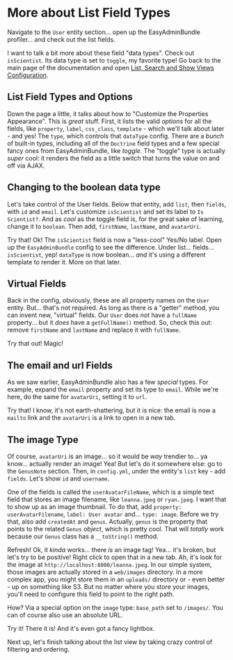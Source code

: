 # More about List Field Types

Navigate to the `User` entity section... open up the EasyAdminBundle profiler...
and check out the list fields.

I want to talk a bit more about these field "data types". Check out `isScientist`.
Its data type is set to `toggle`, my favorite type! Go back to the main page of the
documentation and open
[List, Search and Show Views Configuration](http://symfony.com/doc/current/bundles/EasyAdminBundle/book/list-search-show-configuration.html).

## List Field Types and Options

Down the page a little, it talks about how to "Customize the Properties Appearance".
This is *great* stuff. First, it lists the valid *options* for all the fields, like
`property`, `label`, `css_class`, `template` - which we'll talk about later - and yes!
The `type`, which controls that `dataType` config. There are a *bunch* of built-in types,
including all of the `Doctrine` field types and a few special fancy ones from EasyAdminBundle,
like *toggle*. The "toggle" type is actually *super* cool: it renders the field as
a little switch that turns the value on and off via AJAX.

## Changing to the boolean data type

Let's take control of the User fields. Below that entity, add `list`, then `fields`,
with `id` and `email`. Let's customize `isScientist` and set its label to `Is Scientist?`.
And as *cool* as the toggle field is, for the great sake of learning, change it to
`boolean`. Then add, `firstName`, `lastName`, and `avatarUri`.

Try that! Ok! The `isScientist` field is now a "less-cool" Yes/No label. Open
up the `EasyAdminBundle` config to see the difference. Under list... fields... `isScientist`,
yep! `dataType` is now boolean... *and* it's using a different template to render it.
More on that later.

## Virtual Fields

Back in the config, obviously, these are all property names on the `User` entity.
But... that's not required. As long as there is a "getter" method, you can
invent new, "virtual" fields. Our `User` does *not* have a `fullName` property...
but it *does* have a `getFullName()` method. So, check this out: remove `firstName`
and `lastName` and replace it with `fullName`.

Try that out! Magic! 

## The email and url Fields

As we saw earlier, EasyAdminBundle also has a few *special* types. For example, expand
the `email` property and set its type to `email`. While we're here, do the same
for `avatarUri`, setting it to `url`.

Try that! I know, it's not earth-shattering, but it is nice: the email is now a `mailto`
link and the `avatarUri` is a link to open in a new tab.

## The image Type

Of course, `avatarUri` is an image... so it would be *way* trendier to... ya know...
actually render an image! Yea! But let's do it somewhere else: go to the `GenusNote`
section. Then, in `config.yml`, under the entity's `list` key - add `fields`. Let's
show `id` and `username`.

One of the fields is called the `userAvatarFileName`, which is a simple text field
that stores an image filename, like `leanna.jpeg` or `ryan.jpeg`. I want that to
show up as an image thumbnail. To do that, add `property: userAvatarFilename`,
`label: User avatar` and... `type: image`. Before we try that, also add `createdAt`
and `genus`. Actually, `genus` is the property that points to the related `Genus` *object*,
which is pretty cool. That will *totally* work because our `Genus` class has a
`__toString()` method.

Refresh! Ok, it *kinda* works... there *is* an image tag! Yea... it's broken, but
let's try to be positive! Right click to open that in a new tab. Ah, it's look for
the image at `http://localhost:8000/leanna.jpeg`. In our simple system, those images
are actually stored in a `web/images` directory. In a more complex app, you might
store them in an `uploads/` directory or - even better - up on something like S3.
But no matter where you store your images, you'll need to configure this field to
point to the right path.

How? Via a special option on the `image` type: `base_path` set to `/images/`.
You can of course also use an absolute URL.

Try it! There it is! And it's even got a fancy lightbox. 

Next up, let's finish talking about the list view by taking crazy control of filtering
and ordering.
